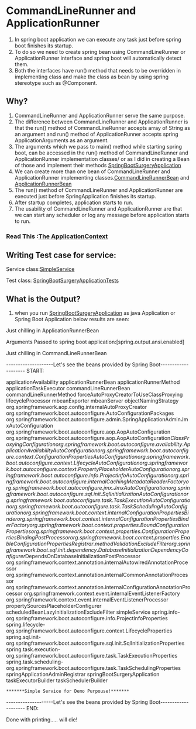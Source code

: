 # CommandLineRunner and ApplicationRunner


1. In spring boot application we can execute any task just before spring boot finishes its startup. 
2. To do so we need to create spring bean using CommandLineRunner or ApplicationRunner interface and spring boot will automatically detect them. 
3. Both the interfaces have run() method that needs to be overridden in implementing class and make the class as bean by using spring stereotype such as @Component.

## Why?
1. CommandLineRunner and ApplicationRunner serve the same purpose.
2. The difference between CommandLineRunner and ApplicationRunner is that the run() method of CommandLineRunner accepts array of String as an argument and run() method of ApplicationRunner accepts spring ApplicationArguments as an argument.
3. The arguments which we pass to main() method while starting spring boot, can be accessed in the run() method of CommandLineRunner and ApplicationRunner implementation classes/ or as I did in creating a Bean of those and implement their methods [SpringBootSurgeryApplication](https://github.com/failedpeanut/spring/blob/main/spring-boot-surgery/src/main/java/com/failedpeanut/springboot/surgery/SpringBootSurgeryApplication.java)
4. We can create more than one bean of CommandLineRunner and ApplicationRunner implementing classes.[CommandLineRunnerBean](https://github.com/failedpeanut/spring/blob/main/spring-boot-surgery/src/main/java/com/failedpeanut/springboot/surgery/CommandLineRunnerBean.java) and [ApplicationRunnerBean](https://github.com/failedpeanut/spring/blob/main/spring-boot-surgery/src/main/java/com/failedpeanut/springboot/surgery/ApplicationRunnerBean.java)
5. The run() method of CommandLineRunner and ApplicationRunner are executed just before SpringApplication finishes its startup.
6. After startup completes, application starts to run.
7. The usability of CommandLineRunner and ApplicationRunner are that we can start any scheduler or log any message before application starts to run.

### Read This :[The ApplicationContext](https://docs.spring.io/spring-framework/docs/3.0.0.M3/reference/html/ch04s08.html)

## Writing Test case for service:
Service class:[SimpleService](https://github.com/failedpeanut/spring/blob/main/spring-boot-surgery/src/main/java/com/failedpeanut/springboot/surgery/SimpleService.java)

Test class: [SpringBootSurgeryApplicationTests](https://github.com/failedpeanut/spring/blob/main/spring-boot-surgery/src/test/java/com/failedpeanut/springboot/surgery/SpringBootSurgeryApplicationTests.java)

## What is the Output?
1. when you run [SpringBootSurgeryApplication](https://github.com/failedpeanut/spring/blob/main/spring-boot-surgery/src/main/java/com/failedpeanut/springboot/surgery/SpringBootSurgeryApplication.java) as java Application or Spring Boot Application below results are seen:

Just chilling in ApplicationRunnerBean

Arguments Passed to spring boot application:[spring.output.ansi.enabled]

Just chilling in CommandLineRunnerBean

--------------------Let's see the beans provided by Spring Boot-------------------- START:

applicationAvailability
applicationRunnerBean
applicationRunnerMethod
applicationTaskExecutor
commandLineRunnerBean
commandLineRunnerMethod
forceAutoProxyCreatorToUseClassProxying
lifecycleProcessor
mbeanExporter
mbeanServer
objectNamingStrategy
org.springframework.aop.config.internalAutoProxyCreator
org.springframework.boot.autoconfigure.AutoConfigurationPackages
org.springframework.boot.autoconfigure.admin.SpringApplicationAdminJmxAutoConfiguration
org.springframework.boot.autoconfigure.aop.AopAutoConfiguration
org.springframework.boot.autoconfigure.aop.AopAutoConfiguration$ClassProxyingConfiguration
org.springframework.boot.autoconfigure.availability.ApplicationAvailabilityAutoConfiguration
org.springframework.boot.autoconfigure.context.ConfigurationPropertiesAutoConfiguration
org.springframework.boot.autoconfigure.context.LifecycleAutoConfiguration
org.springframework.boot.autoconfigure.context.PropertyPlaceholderAutoConfiguration
org.springframework.boot.autoconfigure.info.ProjectInfoAutoConfiguration
org.springframework.boot.autoconfigure.internalCachingMetadataReaderFactory
org.springframework.boot.autoconfigure.jmx.JmxAutoConfiguration
org.springframework.boot.autoconfigure.sql.init.SqlInitializationAutoConfiguration
org.springframework.boot.autoconfigure.task.TaskExecutionAutoConfiguration
org.springframework.boot.autoconfigure.task.TaskSchedulingAutoConfiguration
org.springframework.boot.context.internalConfigurationPropertiesBinder
org.springframework.boot.context.internalConfigurationPropertiesBinderFactory
org.springframework.boot.context.properties.BoundConfigurationProperties
org.springframework.boot.context.properties.ConfigurationPropertiesBindingPostProcessor
org.springframework.boot.context.properties.EnableConfigurationPropertiesRegistrar.methodValidationExcludeFilter
org.springframework.boot.sql.init.dependency.DatabaseInitializationDependencyConfigurer$DependsOnDatabaseInitializationPostProcessor
org.springframework.context.annotation.internalAutowiredAnnotationProcessor
org.springframework.context.annotation.internalCommonAnnotationProcessor
org.springframework.context.annotation.internalConfigurationAnnotationProcessor
org.springframework.context.event.internalEventListenerFactory
org.springframework.context.event.internalEventListenerProcessor
propertySourcesPlaceholderConfigurer
scheduledBeanLazyInitializationExcludeFilter
simpleService
spring.info-org.springframework.boot.autoconfigure.info.ProjectInfoProperties
spring.lifecycle-org.springframework.boot.autoconfigure.context.LifecycleProperties
spring.sql.init-org.springframework.boot.autoconfigure.sql.init.SqlInitializationProperties
spring.task.execution-org.springframework.boot.autoconfigure.task.TaskExecutionProperties
spring.task.scheduling-org.springframework.boot.autoconfigure.task.TaskSchedulingProperties
springApplicationAdminRegistrar
springBootSurgeryApplication
taskExecutorBuilder
taskSchedulerBuilder

`*******Simple Service for Demo Purpouse!*******`

--------------------Let's see the beans provided by Spring Boot-------------------- END:

Done with printing..... will die!





